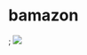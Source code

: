# bamazon
[](screenShots/start-of-list.png);
[](screenShots/the-rest-of-the-list.png)
[](screenShots/the-amount.png)
![](screenShots/new-full-working)
